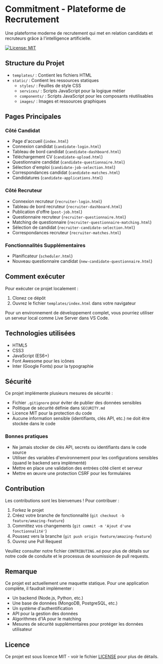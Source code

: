 # Commitment - Plateforme de Recrutement

Une plateforme moderne de recrutement qui met en relation candidats et recruteurs grâce à l'intelligence artificielle.

[![License: MIT](https://img.shields.io/badge/License-MIT-yellow.svg)](https://opensource.org/licenses/MIT)

## Structure du Projet

- `templates/` : Contient les fichiers HTML
- `static/` : Contient les ressources statiques
  - `styles/` : Feuilles de style CSS
  - `services/` : Scripts JavaScript pour la logique métier
  - `components/` : Scripts JavaScript pour les composants réutilisables
  - `images/` : Images et ressources graphiques

## Pages Principales

### Côté Candidat
- Page d'accueil (`index.html`)
- Connexion candidat (`candidate-login.html`)
- Tableau de bord candidat (`candidate-dashboard.html`)
- Téléchargement CV (`candidate-upload.html`)
- Questionnaire candidat (`candidate-questionnaire.html`)
- Sélection d'emploi (`candidate-job-selection.html`)
- Correspondances candidat (`candidate-matches.html`)
- Candidatures (`candidate-applications.html`)

### Côté Recruteur
- Connexion recruteur (`recruiter-login.html`)
- Tableau de bord recruteur (`recruiter-dashboard.html`)
- Publication d'offre (`post-job.html`)
- Questionnaire recruteur (`recruiter-questionnaire.html`)
- Matching de questionnaire (`recruiter-questionnaire-matching.html`)
- Sélection de candidat (`recruiter-candidate-selection.html`)
- Correspondances recruteur (`recruiter-matches.html`)

### Fonctionnalités Supplémentaires
- Planificateur (`scheduler.html`)
- Nouveau questionnaire candidat (`new-candidate-questionnaire.html`)

## Comment exécuter

Pour exécuter ce projet localement :

1. Clonez ce dépôt
2. Ouvrez le fichier `templates/index.html` dans votre navigateur

Pour un environnement de développement complet, vous pourriez utiliser un serveur local comme Live Server dans VS Code.

## Technologies utilisées

- HTML5
- CSS3
- JavaScript (ES6+)
- Font Awesome pour les icônes
- Inter (Google Fonts) pour la typographie

## Sécurité

Ce projet implémente plusieurs mesures de sécurité :

- Fichier `.gitignore` pour éviter de publier des données sensibles
- Politique de sécurité définie dans `SECURITY.md`
- Licence MIT pour la protection du code
- Aucune information sensible (identifiants, clés API, etc.) ne doit être stockée dans le code

### Bonnes pratiques

- Ne jamais stocker de clés API, secrets ou identifiants dans le code source
- Utiliser des variables d'environnement pour les configurations sensibles (quand le backend sera implémenté)
- Mettre en place une validation des entrées côté client et serveur
- Mettre en œuvre une protection CSRF pour les formulaires

## Contribution

Les contributions sont les bienvenues ! Pour contribuer :

1. Forkez le projet
2. Créez votre branche de fonctionnalité (`git checkout -b feature/amazing-feature`)
3. Committez vos changements (`git commit -m 'Ajout d'une fonctionnalité'`)
4. Poussez vers la branche (`git push origin feature/amazing-feature`)
5. Ouvrez une Pull Request

Veuillez consulter notre fichier `CONTRIBUTING.md` pour plus de détails sur notre code de conduite et le processus de soumission de pull requests.

## Remarque

Ce projet est actuellement une maquette statique. Pour une application complète, il faudrait implémenter :
- Un backend (Node.js, Python, etc.)
- Une base de données (MongoDB, PostgreSQL, etc.)
- Un système d'authentification
- API pour la gestion des données
- Algorithmes d'IA pour le matching
- Mesures de sécurité supplémentaires pour protéger les données utilisateur

## Licence

Ce projet est sous licence MIT - voir le fichier [LICENSE](LICENSE) pour plus de détails.
